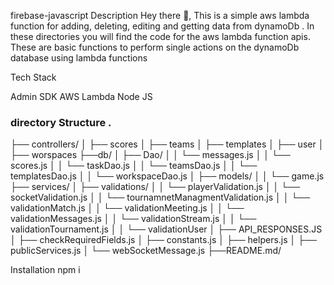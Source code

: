 firebase-javascript
Description
Hey there 👋, This is a simple aws lambda function for adding, deleting, editing and getting data from dynamoDb . In these directories you will find the code for the aws lambda function apis. These are basic functions to perform single actions on the dynamoDb database using lambda functions

Tech Stack

Admin SDK
AWS Lambda 
Node JS


### directory Structure .
├── controllers/
│ ├── scores
│ ├── teams
│ ├── templates
│ ├── user
│ ├── worspaces
├──db/
│ ├── Dao/
│ │ └── messages.js
│ │ └── scores.js
│ │ └── taskDao.js
│ │ └── teamsDao.js
│ │ └── templatesDao.js
│ │ └── workspaceDao.js
│ ├── models/
│ │ └── game.js
├── services/
│ ├── validations/
│ │ └── playerValidation.js
│ │ └── socketValidation.js
│ │ └── tournamnetManagmentValidation.js
│ │ └── validationMatch.js
│ │ └── validationMeeting.js
│ │ └── validationMessages.js
│ │ └── validationStream.js
│ │ └── validationTournament.js
│ │ └── validationUser
│ ├── API_RESPONSES.JS
│ ├── checkRequiredFields.js
│ ├── constants.js
│ ├── helpers.js
│ ├── publicServices.js
│ └── webSocketMessage.js
├──README.md/



Installation
npm i 

